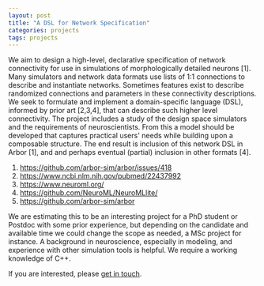 ```yaml
---
layout: post
title: "A DSL for Network Specification"
categories: projects
tags: projects
---
```


We aim to design a high-level, declarative specification of network connectivity
for use in simulations of morphologically detailed neurons [1]. Many simulators and
network data formats use lists of 1:1 connections to describe and instantiate
networks. Sometimes features exist to describe randomized connections and
parameters in these connectivity descriptions. We seek to formulate and implement
a domain-specific language (DSL), informed by prior art [2,3,4], that can describe
such higher level connectivity. The project includes a study of the design space
simulators and the requirements of neuroscientists. From this a model should be
developed that captures practical users' needs while building upon a composable
structure. The end result is inclusion of this network DSL in Arbor [1], and
and perhaps eventual (partial) inclusion in other formats [4].

1. https://github.com/arbor-sim/arbor/issues/418
2. https://www.ncbi.nlm.nih.gov/pubmed/22437992
3. https://www.neuroml.org/
4. https://github.com/NeuroML/NeuroMLlite/
5. https://github.com/arbor-sim/arbor

We are estimating this to be an interesting project for a PhD student or Postdoc
with some prior experience, but depending on the candidate and available time we
could change the scope as needed, a MSc project for instance. A background in
neuroscience, especially in modeling, and experience with other simulation tools 
is helpful. We require a working knowledge of C++.

If you are interested, please [get in touch](mailto:contact@arbor-sim.org).
